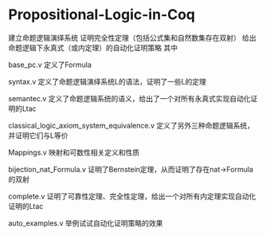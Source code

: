 # Propositional-Logic-in-Coq
建立命题逻辑演绎系统
证明完全性定理（包括公式集和自然数集存在双射）
给出命题逻辑下永真式（或内定理）的自动化证明策略
其中

base_pc.v 定义了Formula

syntax.v 定义了命题逻辑演绎系统L的语法，证明了一些L的定理

semantec.v 定义了命题逻辑系统的语义，给出了一个对所有永真式实现自动化证明的Ltac

classical_logic_axiom_system_equivalence.v 定义了另外三种命题逻辑系统，并证明它们与L等价

Mappings.v 映射和可数性相关定义和性质

bijection_nat_Formula.v 证明了Bernstein定理，从而证明了存在nat->Formula的双射

complete.v 证明了可靠性定理、完全性定理，给出一个对所有内定理实现自动化证明的Ltac

auto_examples.v 举例试试自动化证明策略的效果
